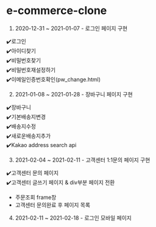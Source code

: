 # e-commerce-clone  

1. 2020-12-31 ~ 2021-01-07 - 로그인 페이지 구현  

:heavy_check_mark:로그인  
:heavy_check_mark:아이디찾기  
:heavy_check_mark:비밀번호찾기  
:heavy_check_mark:비밀번호재설정하기  
:heavy_check_mark:이메일인증번호확인(pw_change.html)  



2. 2021-01-08 ~ 2021-01-28 - 장바구니 페이지 구현

  :heavy_check_mark:장바구니  
:heavy_check_mark:기본배송지변경  
:heavy_check_mark:배송지수정  
:heavy_check_mark:새로운배송지추가  
:heavy_check_mark:Kakao address search api  

3. 2021-02-04 ~ 2021-02-11 - 고객센터 1:1문의 페이지 구현    

:heavy_check_mark:고객센터 문의 페이지  
:heavy_check_mark:고객센터 글쓰기 페이지 & div부분 페이지 전환  
  - 주문조회 frame창  
  - 고객센터 문의완료 후 페이지 목록  
4. 2021-02-11 ~ 2021-02-18 - 로그인 모바일 페이지  

  




